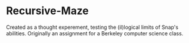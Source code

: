 # Recursive-Maze
Created as a thought experement, testing the (il)logical limits of Snap's abilities. Originally an assignment for a Berkeley computer science class. 
